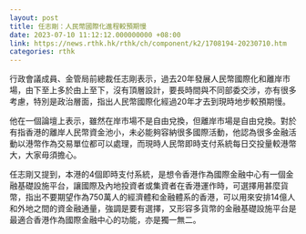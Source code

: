 ```yaml
---
layout: post
title: 任志剛：人民幣國際化進程較預期慢
date: 2023-07-10 11:12:12.000000000 +08:00
link: https://news.rthk.hk/rthk/ch/component/k2/1708194-20230710.htm
categories: rthk
---
```


行政會議成員、金管局前總裁任志剛表示，過去20年發展人民幣國際化和離岸市場，由下至上多於由上至下，沒有頂層設計，要長時間與不同部委交涉，亦有很多考慮，特別是政治層面，指出人民幣國際化經過20年才去到現時地步較預期慢。

他在一個論壇上表示，雖然在岸市場不是自由兌換，但離岸市場是自由兌換。對於有指香港的離岸人民幣資金池小，未必能夠容納很多國際活動，他認為很多金融活動以港幣作為交易單位都可以處理，而現時人民幣即時支付系統每日交投量較港幣大，大家毋須擔心。

任志剛又提到，本港的4個即時支付系統，是想令香港作為國際金融中心有一個金融基礎設施平台，讓國際及內地投資者或集資者在香港運作時，可選擇用甚麼貨幣，指出不要期望作為750萬人的經濟體和金融體系的香港，可以用來安排14億人和外地之間的資金融通量，強調是要有選擇，又形容多貨幣的金融基礎設施平台是最適合香港作為國際金融中心的功能，亦是獨一無二。

